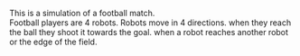 This is a simulation of a football match.</br>
Football players are 4 robots.
Robots move in 4 directions.
when they reach the ball they shoot it towards the goal.
when a robot reaches another robot or the edge of the field.
